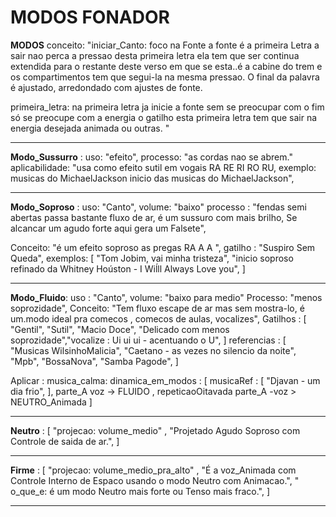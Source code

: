# MODOS FONADOR

**MODOS**
 conceito: "iniciar_Canto: foco na Fonte a fonte é a primeira Letra a sair nao perca a pressao desta primeira letra ela tem que ser continua extendida para o restante deste verso em que se esta..é a cabine do trem e os compartimentos tem que segui-la na mesma pressao. O final da palavra é ajustado, arredondado com ajustes de fonte.

primeira_letra: na primeira letra ja inicie a fonte sem se preocupar com o fim só se preocupe com a energia o gatilho esta primeira letra tem que sair na energia desejada animada ou outras.
"

---

**Modo_Sussurro** :
uso: "efeito",
processo: "as cordas nao se abrem."
aplicabilidade: "usa como efeito sutil em vogais RA RE RI RO RU, exemplo: musicas do MichaelJackson inicio das musicas do MichaelJackson",

---

**Modo_Soproso** :
uso: "Canto",
volume: "baixo"
processo : "fendas semi abertas passa bastante fluxo de ar, é um sussuro com mais brilho, Se alcancar um agudo forte aqui gera um Falsete",

Conceito: "é um efeito soproso  as pregas  RA A A ", gatilho : "Suspiro Sem Queda", exemplos: [ "Tom Jobim, vai minha tristeza", "inicio soproso refinado da Whitney Hoúston - I Wiĺll Always Love you", ]

---

**Modo_Fluido**:
uso : "Canto",
volume: "baixo para medio"
Processo: "menos soprozidade",
Conceito: "Tem fluxo escape de ar mas sem mostra-lo, é um.modo ideal pra comecos , comecos de aulas, vocalizes",
Gatilhos : [ "Gentil", "Sutil", "Macio Doce", "Delicado com menos soprozidade","vocalize : Ui ui ui - acentuando o U", ]
referencias : [ "Musicas WilsinhoMalicia", "Caetano - as vezes no silencio da noite", "Mpb",  "BossaNova", "Samba Pagode",  ]

Aplicar :
  musica_calma:
    dinamica_em_modos : [  musicaRef : [ "Djavan - um dia frio",  ], parte_A voz -> FLUIDO , repeticaoOitavada parte_A -voz > NEUTRO_Animada  ]

---

**Neutro** : [  "projecao: volume_medio" ,  "Projetado Agudo Soproso com Controle de saida de ar.",  ]

---

**Firme** : [ "projecao: volume_medio_pra_alto" , "É a voz_Animada com Controle Interno de Espaco usando o modo Neutro com Animacao.",  " o_que_e: é um modo Neutro mais forte ou Tenso mais fraco.",   ]

---


